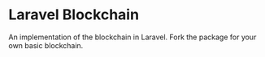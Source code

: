 # Laravel Blockchain

An implementation of the blockchain in Laravel. Fork the package for your own basic blockchain. 

